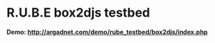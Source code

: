 R.U.B.E box2djs testbed
=======================

**Demo: http://argadnet.com/demo/rube_testbed/box2djs/index.php**